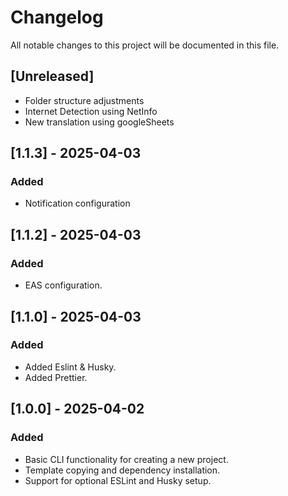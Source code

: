 # Changelog

All notable changes to this project will be documented in this file.

## [Unreleased]

- Folder structure adjustments
- Internet Detection using NetInfo
- New translation using googleSheets

## [1.1.3] - 2025-04-03

### Added

- Notification configuration

## [1.1.2] - 2025-04-03

### Added

- EAS configuration.

## [1.1.0] - 2025-04-03

### Added

- Added Eslint & Husky.
- Added Prettier.

## [1.0.0] - 2025-04-02

### Added

- Basic CLI functionality for creating a new project.
- Template copying and dependency installation.
- Support for optional ESLint and Husky setup.
